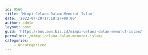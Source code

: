 ```yaml
---
id: 9566
title: 'Mimpi Celana Dalam Menurut Islam'
date: '2022-07-20T17:18:27+00:00'
author: admin
layout: post
guid: 'https://bos.awn.biz.id/mimpi-celana-dalam-menurut-islam/'
permalink: /mimpi-celana-dalam-menurut-islam/
categories:
    - Uncategorized
---
```


